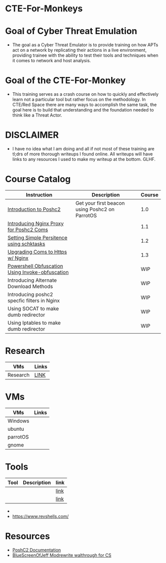 # CTE-For-Monkeys

# Goal of Cyber Threat Emulation 
- The goal as a Cyber Threat Emulator is to provide training on how APTs act on a network by replicating their actions in a live environment, providing trainee with the ability to test their tools and techniques when it comes to network and host analysis.


# Goal of the CTE-For-Monkey

- This training serves as a crash course on how to quickly and effectively learn not a particular tool but rather focus on the methodology. In CTE/Red Space there are many ways to accomplish the same task, the goal here is to build that understanding and the foundation needed to think like a Threat Actor. 

# DISCLAIMER
- I have no idea what I am doing and all if not most of these training are tl;drs of more thorough writeups I found online. All writeups will have links to any resources I used to make my writeup at the bottom. GLHF.

# Course Catalog
| Instruction                                                                                                           | Description                                    | Course |
|-----------------------------------------------------------------------------------------------------------------------|------------------------------------------------|--------|
| [Introduction to Poshc2](courses/course-1-Intro-Poshc2-ParrotOS/README.md)                                            | Get your first beacon using Poshc2 on ParrotOS | 1.0    |
| [Introducing Nginx Proxy for Poshc2 Coms](courses/course-1-Intro-Poshc2-ParrotOS/step2-proxy-nginx-tcp.md)            |                                                | 1.1    |
| [Setting Simple Persitence using schktasks](courses/course-1-Intro-Poshc2-ParrotOS/step3-persistence.md)              |                                                | 1.2    |
| [Upgrading Coms to Https w/ Nginx](courses/course-1-Intro-Poshc2-ParrotOS/step4-nginx-ssl-setup.md)                   |                                                | 1.3    |
| [Powershell Obfuscation Using Invoke-obfuscation](courses/course-1-Intro-Poshc2-ParrotOS/step5-invoke-obfuscation.md) |                                                | WIP    |
| Introducing Alternate Download Methods                                                                                |                                                | WIP    |
| Introducing poshc2 specfic filters in Nginx                                                                           |                                                | WIP    |
| Using SOCAT to make dumb redirector                                                                                   |                                                | WIP    |
| Using Iptables to make dumb redirector                                                                                |                                                | WIP    |

# Research 
| VMs      | Links                      |
|----------|----------------------------|
| Research | [LINK](research/readme.md) |

# VMs 
| VMs      | Links |
|----------|-------|
| Windows  |       |
| ubuntu   |       |
| parrotOS |       |
| gnome    |       |


# Tools 
| Tool | Description | link                                      |
|------|-------------|-------------------------------------------|
|      |             | [link](https://lolbas-project.github.io/) |
|      |             | [link](https://lolbas-project.github.io/) |
- 
- https://www.revshells.com/

# Resources 
- [PoshC2 Documentation](https://poshc2.readthedocs.io/_/downloads/en/latest/pdf/)
- [BlueScreenOfJeff Modrewrite walthrough for CS](https://bluescreenofjeff.com/2016-06-28-cobalt-strike-http-c2-redirectors-with-apache-mod_rewrite/)